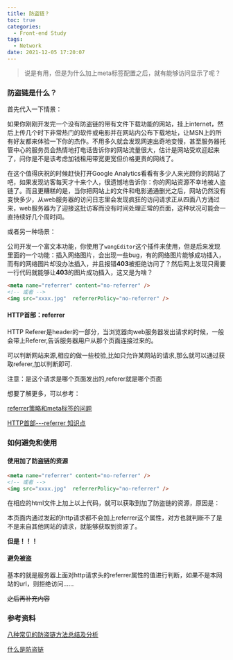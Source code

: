 ```yaml
---
title: 防盗链？
toc: true
categories:
  - Front-end Study
tags:
  - Network
date: 2021-12-05 17:20:07
---
```


> 说是有用，但是为什么加上meta标签配置之后，就有能够访问显示了呢？

<!-- more -->

### 防盗链是什么？    

首先代入一下情景：

如果你刚刚开发完一个没有防盗链的带有文件下载功能的网站，挂上internet，然后上传几个时下非常热门的软件或电影并在网站内公布下载地址，让MSN上的所有好友都来体验一下你的杰作。不用多久就会发现网速出奇地变慢，甚至服务器托管中心的服务员会热情地打电话告诉你的网站流量很大，估计是网站受欢迎起来了，问你是不是该考虑加钱租用带宽更宽但价格更贵的网线了。

在这个值得庆祝的时候赶快打开Google Analytics看看有多少人来光顾你的网站了吧，如果发现访客每天才十来个人，很遗憾地告诉你：你的网站资源不幸地被人盗链了。而且更糟糕的是，当你把网站上的文件和电影通通删光之后，网站仍然没有变快多少，从web服务器的访问日志里会发现疯狂的访问请求正从四面八方涌过来，web服务器为了迎接这批访客而没有时间处理正常的页面，这种状况可能会一直持续好几个周时间。

或者另一种场景：

公司开发一个富文本功能，你使用了`wangEditor`这个插件来使用，但是后来发现里面的一个功能：插入网络图片，会出现一些bug，有的网络图片能够成功插入，而有的网络图片却没办法插入，并且报错**403**被拒绝访问了？然后网上发现只需要一行代码就能够让**403**的图片成功插入，这又是为啥？

```html
<meta name="referrer" content="no-referrer" />
<!-- 或者 -->
<img src="xxxx.jpg"  referrerPolicy="no-referrer" />
```

#### HTTP首部：referrer

HTTP Referer是header的一部分，当浏览器向web服务器发出请求的时候，一般会带上Referer,告诉服务器用户从那个页面连接过来的。

可以判断网站来源,相应的做一些校验,比如只允许某网站的请求,那么就可以通过获取referer,加以判断即可.

注意：是这个请求是哪个页面发出的,referer就是哪个页面

想要了解更多，可以参考：

[referrer策略和meta标签的问题](https://segmentfault.com/a/1190000017896469)

[HTTP首部---referrer 知识点](https://blog.csdn.net/java_zhangshuai/article/details/81627365)

### 如何避免和使用

#### 使用加了防盗链的资源

```html
<meta name="referrer" content="no-referrer" />
<!-- 或者 -->
<img src="xxxx.jpg"  referrerPolicy="no-referrer" />
```

在相应的html文件上加上以上代码，就可以获取到加了防盗链的资源，原因是：

本页面内通过发起的http请求都不会加上referrer这个属性，对方也就判断不了是不是来自其他网站的请求，就能够获取到资源了。

**但是！！！**



#### 避免被盗

基本的就是服务器上面对http请求头的referrer属性的值进行判断，如果不是本网站的url，则拒绝访问......

~~之后再补充内容~~

### 参考资料

[八种常见的防盗链方法总结及分析](https://www.cnblogs.com/davinc1/p/10985873.html)

[什么是防盗链 ](https://www.jianshu.com/p/0a1338db6cab)

